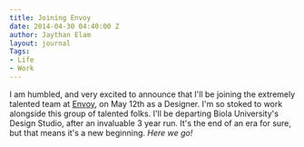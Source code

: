 ```yaml
---
title: Joining Envoy
date: 2014-04-30 04:40:00 Z
author: Jaythan Elam
layout: journal
Tags:
- Life
- Work
---
```


I am humbled, and very excited to announce that I'll be joining the extremely talented team at [Envoy](http://www.weareenvoy.com/), on May 12th as a Designer. I'm so stoked to work alongside this group of talented folks. I'll be departing Biola University's Design Studio, after an invaluable 3 year run. It's the end of an era for sure, but that means it's a new beginning. *Here we go!*
